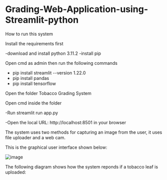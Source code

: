 # Grading-Web-Application-using-Streamlit-python

How to run this system

 Install the requirements first

-download and install python 3.11.2
-install pip

 Open cmd as admin then run the following commands 

- pip install streamlit --version 1.22.0
- pip install pandas
- pip install tensorflow

 Open the folder Tobacco Grading System

 Open cmd inside the folder

-Run streamlit run app.py

-Open the local URL: http://localhost:8501 in your browser

The system uses two methods for capturing an image from the user, it uses file uploader and a web cam.

This is the graphical user interface shown below:

![image](https://github.com/MidziT/Grading-Web-Application-using-Streamlit-python/assets/86081631/5e766bca-28ac-4a98-8d2f-8b797dba76be)

The following diagram shows how the system reponds if a tobacco leaf is uploaded:





